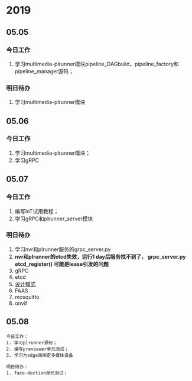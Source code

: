 # 2019

## 05.05

### 今日工作

1. 学习multimedia-plrunner模块pipeline_DAGbuild，pipeline_factory和pipeline_manager源码；

### 明日待办

1. 学习multimedia-plrunner模块

## 05.06

### 今日工作

1. 学习multimedia-plrunner模块；
2. 学习gRPC

## 05.07

### 今日工作

1. 编写IoT试用教程；
2. 学习gRPC和plrunner_server模块

### 明日待办

1. 学习nvr和plrunner服务的grpc_server.py
2. **nvr和plrunner的etcd失效，运行1 day后服务找不到了， grpc_server.py etcd_register()   可能是lease引发的问题**
3. gRPC
4. etcd
5. [设计模式](https://blog.csdn.net/LoveLion/article/details/17517213)
6. FAAS
7. mosquitto
8. onvif

## 05.08

```
今日工作：
1. 学习plrunner源码；
2. 编写previewer单元测试；
3. 学习为edge端绑定多媒体设备
```

```
明日待办：
1. face-dection单元测试；
```

